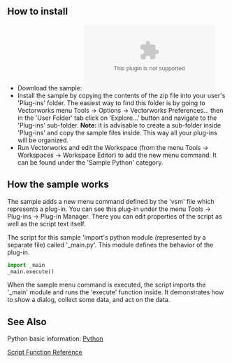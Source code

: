 ## How to install

* Download the sample: ![PythonSample_Menu2.zip](files/PythonSample_Menu2.zip)
* Install the sample by copying the contents of the zip file into your user's 'Plug-ins' folder. The easiest way to find this folder is by going to Vectorworks menu Tools -> Options -> Vectorworks Preferences... then in the 'User Folder' tab click on 'Explore...' button and navigate to the 'Plug-ins' sub-folder.
**Note:** it is advisable to create a sub-folder inside 'Plug-ins' and copy the sample files inside. This way all your plug-ins will be organized.
* Run Vectorworks and edit the Workspace (from the menu Tools -> Workspaces -> Workspace Editor) to add the new menu command. It can be found under the 'Sample Python' category.

## How the sample works

The sample adds a new menu command defined by the 'vsm' file which represents a plug-in. You can see this plug-in under the menu Tools -> Plug-ins -> Plug-in Manager. There you can edit properties of the script as well as the script text itself.

The script for this sample 'import's python module (represented by a separate file) called '_main.py'. This module defines the behavior of the plug-in. 

```py
import _main
_main.execute()
```

When the sample menu command is executed, the script imports the '_main' module and runs the 'execute' function inside. It demonstrates how to show a dialog, collect some data, and act on the data.

## See Also

Python basic information: [Python](../README.md)

[Script Function Reference](../../Function%20Reference/README.md)
